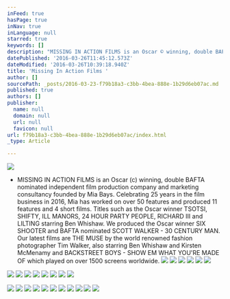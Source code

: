 ```yaml
---
inFeed: true
hasPage: true
inNav: true
inLanguage: null
starred: true
keywords: []
description: "MISSING IN ACTION FILMS is an Oscar © winning, double BAFTA nominated independent film production company and marketing consultancy founded by Mia Bays. Celebrating 25 years in the film business in 2016, Mia has worked on over 50 features and produced 11 features and 4 short\_films. Titles such as the Oscar winner TSOTSI, SHIFTY, ILL MANORS, 24 HOUR PARTY PEOPLE, RICHARD III and LILTING starring Ben Whishaw. We produced the Oscar winner SIX SHOOTER and BAFTA nominated SCOTT WALKER - 30 CENTURY MAN.\_\_Our latest films are\_THE MUSE by the world renowned fashion photographer Tim Walker, also starring Ben Whishaw and Kirsten McMenamy and BACKSTREET BOYS - SHOW EM WHAT YOU'RE MADE OF which played\_on over 1500 screens worldwide.\n"
datePublished: '2016-03-26T11:45:12.573Z'
dateModified: '2016-03-26T10:39:18.940Z'
title: 'Missing In Action Films '
author: []
sourcePath: _posts/2016-03-23-f79b18a3-c3bb-4bea-888e-1b29d6eb07ac.md
published: true
authors: []
publisher:
  name: null
  domain: null
  url: null
  favicon: null
url: f79b18a3-c3bb-4bea-888e-1b29d6eb07ac/index.html
_type: Article

---
```

![](https://the-grid-user-content.s3-us-west-2.amazonaws.com/62de0e90-2a25-44f8-ad72-8b2067e284ed.jpg)

* MISSING IN ACTION FILMS is an Oscar (c) winning, double BAFTA nominated independent film production company and marketing consultancy founded by Mia Bays. Celebrating 25 years in the film business in 2016, Mia has worked on over 50 features and produced 11 features and 4 short films. Titles such as the Oscar winner TSOTSI, SHIFTY, ILL MANORS, 24 HOUR PARTY PEOPLE, RICHARD III and LILTING starring Ben Whishaw. We produced the Oscar winner SIX SHOOTER and BAFTA nominated SCOTT WALKER - 30 CENTURY MAN.  Our latest films are THE MUSE by the world renowned fashion photographer Tim Walker, also starring Ben Whishaw and Kirsten McMenamy and BACKSTREET BOYS - SHOW EM WHAT YOU'RE MADE OF which played on over 1500 screens worldwide.
![](https://the-grid-user-content.s3-us-west-2.amazonaws.com/a5ed7845-c09d-4697-bb5c-3721972b1567.jpg)
![](https://the-grid-user-content.s3-us-west-2.amazonaws.com/8e945233-c9f9-4658-8a42-bc66670999b6.jpg)
![](https://the-grid-user-content.s3-us-west-2.amazonaws.com/dea0d55a-3a49-4927-abcf-c9e48868bd08.jpg)
![](https://the-grid-user-content.s3-us-west-2.amazonaws.com/22b9b040-0cfa-40de-b9c4-2fce89ab7854.png)
![](https://the-grid-user-content.s3-us-west-2.amazonaws.com/a4f1651f-a242-4335-addc-8993670b4b88.jpg)
![](https://the-grid-user-content.s3-us-west-2.amazonaws.com/73980e02-2926-4728-9803-34302cce99e5.jpg)

  
![](https://the-grid-user-content.s3-us-west-2.amazonaws.com/125d98ad-136a-4f9d-b860-57ecc8086abd.png)
![](https://the-grid-user-content.s3-us-west-2.amazonaws.com/a01986b5-5fe8-4daf-9f82-828bbd6d4f22.jpg)
![](https://the-grid-user-content.s3-us-west-2.amazonaws.com/dd07a25b-ae03-4330-8004-87ad3cfd931f.jpg)
![](https://the-grid-user-content.s3-us-west-2.amazonaws.com/85eba860-9693-417b-9eb4-efc1831b6368.jpg)
![](https://the-grid-user-content.s3-us-west-2.amazonaws.com/1b483073-68af-49c5-8472-1ffbee5ec976.jpg)
![](https://the-grid-user-content.s3-us-west-2.amazonaws.com/b5066ca6-d1d3-49a0-b002-11d85da18e6f.jpg)
![](https://the-grid-user-content.s3-us-west-2.amazonaws.com/390f1f96-4fae-452c-b3d7-db14456a2e9f.jpg)
![](https://the-grid-user-content.s3-us-west-2.amazonaws.com/e0247615-fba5-4f26-915d-ef3de214caac.jpg)

  
  
![](https://the-grid-user-content.s3-us-west-2.amazonaws.com/551a904a-684d-447e-b4e7-4e23fac84729.jpg)
![](https://the-grid-user-content.s3-us-west-2.amazonaws.com/011ca73e-fa39-4cfe-be20-156aff630334.jpg)
![](https://the-grid-user-content.s3-us-west-2.amazonaws.com/247590c6-bc13-4234-9cac-7a9cfbb3bc46.jpg)
![](https://the-grid-user-content.s3-us-west-2.amazonaws.com/07ad940e-6ae4-457c-ab0e-b275cd1ef3e0.jpg)
![](https://the-grid-user-content.s3-us-west-2.amazonaws.com/85fa4e0a-4860-4dc4-a0af-8db92d98864f.jpg)
![](https://the-grid-user-content.s3-us-west-2.amazonaws.com/0de18398-2709-45ec-96d1-b8d546c7ad41.jpg)
![](https://the-grid-user-content.s3-us-west-2.amazonaws.com/b632fffc-af6a-4d79-9196-6842269e6ea8.jpg)
![](https://the-grid-user-content.s3-us-west-2.amazonaws.com/33306acc-31dc-4f96-a32d-782fbc7ce842.jpg)
![](https://the-grid-user-content.s3-us-west-2.amazonaws.com/124d93ed-87ac-4181-b990-88906a471859.jpg)
![](https://the-grid-user-content.s3-us-west-2.amazonaws.com/620aea3f-d67b-4009-b658-d8e4aedfcb50.jpg)
![](https://the-grid-user-content.s3-us-west-2.amazonaws.com/eb275403-e446-4342-b856-42d12e484bb1.jpg)